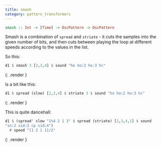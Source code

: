 ```yaml
---
title: smash
category: pattern_transformers
---
```



~~~~ haskell
smash :: Int -> [Time] -> OscPattern -> OscPattern
~~~~

Smash is a combination of `spread` and `striate` - it cuts the samples
into the given number of bits, and then cuts between playing the loop
at different speeds according to the values in the list.

So this:

~~~~ haskell
d1 $ smash 3 [2,3,4] $ sound "ho ho:2 ho:3 hc"
~~~~
{: .render }

Is a bit like this:

~~~~ haskell
d1 $ spread (slow) [2,3,4] $ striate 3 $ sound "ho ho:2 ho:3 hc"
~~~~
{: .render }

This is quite dancehall:

~~~~ haskell
d1 $ (spread' slow "1%4 2 1 3" $ spread (striate) [2,3,4,1] $ sound
"sn:2 sid:3 cp sid:4")
  # speed "[1 2 1 1]/2"
~~~~
{: .render }
